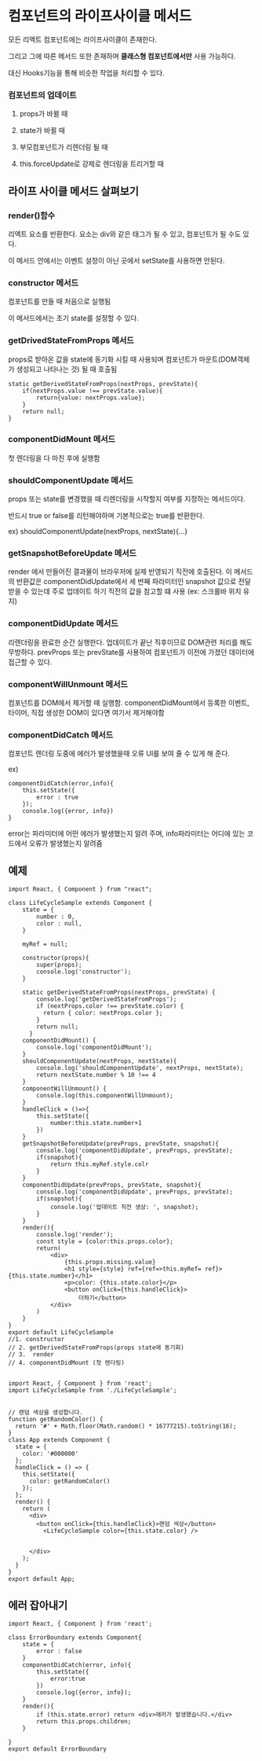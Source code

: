 #  컴포넌트의 라이프사이클 메서드



모든 리엑트 컴포넌트에는 라이프사이클이 존재한다.

그리고 그에 따른 메서드 또한 존재하며 **클래스형 컴포넌트에서만** 사용 가능하다.

대신 Hooks기능을 통해 비슷한 작업을 처리할 수 있다.



### 컴포넌트의 업데이트

1. props가 바뀔 때

2. state가 바뀔 때

3. 부모컴포넌트가 리렌더링 될 때

4. this.forceUpdate로 강제로 렌더링을 트리거할 때

   

## 라이프 사이클 메서드 살펴보기

### render()함수

리엑트 요소를 반환한다. 요소는 div와 같은 태그가 될 수 있고, 컴포넌트가 될 수도 있다.

이 메서드 안에서는 이벤트 설정이 아닌 곳에서 setState를 사용하면 안된다.

### constructor 메서드

컴포넌트를 만들 때 처음으로 실행됨

이 메서드에서는 초기 state를 설정할 수 있다.

### getDrivedStateFromProps 메서드

props로 받아온 값을 state에 동기화 시킬 때 사용되며 컴포넌트가 마운트(DOM객체가 생성되고 나타나는 것) 될 때 호출됨

```react
static getDerivedStateFromProps(nextProps, prevState){
	if(nextProps.value !== prevState.value){
		return{value: nextProps.value};
	}
	return null;
}
```

### componentDidMount 메서드

첫 렌더링을 다 마친 후에 실행함

### shouldComponentUpdate 메서드

props 또는 state를 변경했을 때 리렌더링을 시작할지 여부를 지정하는 메서드이다.

반드시 true or false를 리턴해야하며 기본적으로는 true를 반환한다.

ex) shouldComponentUpdate(nextProps, nextState){...}

### getSnapshotBeforeUpdate 메서드

render 에서 만들어진 결과물이 브라우저에 실제 반영되기 직전에 호출된다.
이 메서드의 반환값은 componentDidUpdate에서 세 번째 파라미터인 snapshot 값으로 전달받을 수 있는데 
주로 업데이트 하기 직전의 값을 참고할 떄 사용 (ex: 스크롤바 위치 유지)

### componentDidUpdate 메서드

리렌더링을 완료한 순간 실행한다. 업데이트가 끝난 직후이므로 DOM관련 처리를 해도 무방하다.
prevProps 또는 prevState를 사용하여 컴포넌트가 이전에 가졌던 데이터에 접근할 수 있다.

### componentWillUnmount 메서드

컴포넌트를 DOM에서 제거할 때 실행함. componentDidMount에서 등록한 이벤트, 타이머, 직접 생성한 DOM이 있다면 여기서 제거해야함

### componentDidCatch 메서드

컴포넌트 렌더링 도중에 에러가 발생했을때 오류 UI를 보여 줄 수 있게 해 준다. 

ex) 

```react
componentDidCatch(error,info){
	this.setState({
		error : true
	});
	console.log({error, info})
}
```

error는 파라미터에 어떤 에러가 발생했는지 알려 주며, info파라미터는 어디에 있는 코드에서 오류가 발생했는지 알려줌

## 예제

```react
import React, { Component } from "react";

class LifeCycleSample extends Component { 
    state = {
        number : 0,
        color : null,
    }

    myRef = null;

    constructor(props){
        super(props);
        console.log('constructor');
    }

    static getDerivedStateFromProps(nextProps, prevState) {
        console.log('getDerivedStateFromProps');
        if (nextProps.color !== prevState.color) {
          return { color: nextProps.color };
        }
        return null;
      }
    componentDidMount() {
        console.log('componentDidMount');
    }
    shouldComponentUpdate(nextProps, nextState){
        console.log('shouldComponentUpdate', nextProps, nextState);
        return nextState.number % 10 !== 4
    }
    componentWillUnmount() {
        console.log(this.componentWillUnmount);
    }
    handleClick = ()=>{
        this.setState({
            number:this.state.number+1
        })
    }
    getSnapshotBeforeUpdate(prevProps, prevState, snapshot){
        console.log('componentDidUpdate', prevProps, prevState);
        if(snapshot){
            return this.myRef.style.colr
        }
    }
    componentDidUpdate(prevProps, prevState, snapshot){
        console.log('componentDidUpdate', prevProps, prevState);
        if(snapshot){
            console.log('업데이트 직전 생상: ', snapshot);
        }
    }
    render(){
        console.log('render');
        const style = {color:this.props.color};
        return(
            <div>
                {this.props.missing.value}
                <h1 style={style} ref={ref=>this.myRef= ref}>{this.state.number}</h1>
                <p>color: {this.state.color}</p>
                <button onClick={this.handleClick}>
                    더하기</button> 
            </div>
        )
    }
}
export default LifeCycleSample
//1. constructor
// 2. getDerivedStateFromProps(props state에 동기화)
// 3.  render
// 4. componentDidMount (첫 렌더링)
```

```react

import React, { Component } from 'react';
import LifeCycleSample from './LifeCycleSample';


// 랜덤 색상을 생성합니다.
function getRandomColor() {
  return '#' + Math.floor(Math.random() * 16777215).toString(16);
}
class App extends Component {
  state = {
    color: '#000000'
  };
  handleClick = () => {
    this.setState({
      color: getRandomColor()
    });
  };
  render() {
    return (
      <div>
        <button onClick={this.handleClick}>랜덤 색상</button>
          <LifeCycleSample color={this.state.color} />
          

      </div>
    );
  }
}
export default App;
```



## 에러 잡아내기

```react
import React, { Component } from 'react';

class ErrorBoundary extends Component{
    state = {
        error : false
    }
    componentDidCatch(error, info){
        this.setState({
            error:true
        })
        console.log({error, info});
    }
    render(){
        if (this.state.error) return <div>에러가 발생했습니다.</div>
        return this.props.children;
    }

}
export default ErrorBoundary
```

